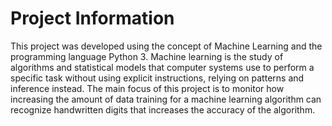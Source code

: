 # Project Information

This project was developed using the concept of Machine Learning and the programming language Python 3. Machine learning is the study of algorithms and statistical models that computer systems use to perform a specific task without using explicit instructions, relying on patterns and inference instead. The main focus of this project is to monitor how increasing the amount of data training for a machine learning algorithm can recognize handwritten digits that increases the accuracy of the algorithm. 
